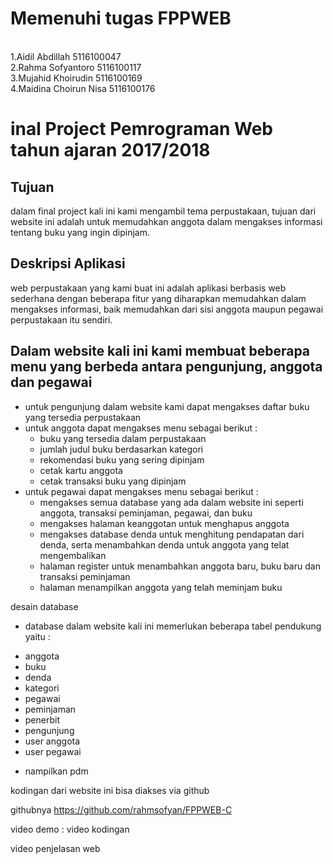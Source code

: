 <h1>Memenuhi tugas FPPWEB </h1>

<br>1.Aidil Abdillah 5116100047
<br>2.Rahma Sofyantoro 5116100117
<br>3.Mujahid Khoirudin 5116100169
<br>4.Maidina Choirun Nisa 5116100176


<h1>inal Project Pemrograman Web tahun ajaran 2017/2018</h1>

<h2> Tujuan </h2>
dalam final project kali ini kami mengambil tema perpustakaan,
tujuan dari website ini adalah untuk memudahkan anggota dalam mengakses 
informasi tentang buku yang ingin dipinjam.

<h2> Deskripsi Aplikasi </h2>

web perpustakaan yang kami buat ini adalah aplikasi berbasis web sederhana 
dengan beberapa fitur yang diharapkan memudahkan dalam mengakses informasi, 
baik memudahkan dari sisi anggota maupun pegawai perpustakaan itu sendiri.

<h2>Dalam website kali ini kami membuat beberapa menu yang berbeda antara 
pengunjung, anggota dan pegawai </h2>

- untuk pengunjung dalam website kami dapat mengakses daftar buku yang tersedia perpustakaan 
- untuk anggota dapat mengakses menu sebagai berikut :
	* buku yang tersedia dalam perpustakaan
	* jumlah judul buku berdasarkan kategori
	* rekomendasi buku yang sering dipinjam
	* cetak kartu anggota
	* cetak transaksi buku yang dipinjam
- untuk pegawai dapat mengakses menu sebagai berikut :
	* mengakses semua database yang ada dalam website ini 
	  seperti anggota, transaksi peminjaman, pegawai, dan buku 
	* mengakses halaman keanggotan untuk menghapus anggota 
	* mengakses database denda untuk menghitung pendapatan dari denda, 
	  serta menambahkan denda untuk anggota yang telat mengembalikan
	* halaman register untuk menambahkan anggota baru, buku baru dan transaksi peminjaman
	* halaman menampilkan anggota yang telah meminjam buku 


desain database

- database dalam website kali ini memerlukan beberapa tabel pendukung yaitu : 
 * anggota 
 * buku
 * denda
 * kategori
 * pegawai
 * peminjaman
 * penerbit
 * pengunjung
 * user anggota
 * user pegawai

- nampilkan pdm

kodingan dari website ini bisa diakses via github 

githubnya
https://github.com/rahmsofyan/FPPWEB-C

video demo :
video kodingan

video penjelasan web
